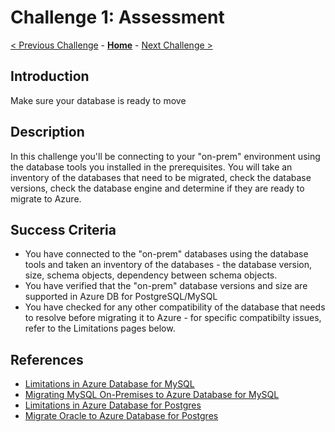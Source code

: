 # Challenge 1: Assessment 

[< Previous Challenge](./00-prereqs.md) - **[Home](../README.md)** - [Next Challenge >](./02-size-analysis.md)

## Introduction

Make sure your database is ready to move

## Description

In this challenge you'll be connecting to your "on-prem" environment using the database tools you installed in the prerequisites. You will take an inventory of the databases that need to be migrated, check the database versions, check the database engine and determine if they are ready to migrate to Azure. 

## Success Criteria

* You have connected to the "on-prem" databases using the database tools and taken an inventory of the databases - the database version, size, schema objects, dependency between schema objects.
* You have verified that the "on-prem" database versions and size are supported in Azure DB for PostgreSQL/MySQL
* You have checked for any other compatibility of the database that needs to resolve before migrating it to Azure - for specific compatibilty issues, refer to the Limitations pages below.

## References

* [Limitations in Azure Database for MySQL](https://docs.microsoft.com/en-us/azure/mysql/concepts-limits)
* [Migrating MySQL On-Premises to Azure Database for MySQL](https://github.com/Azure/azure-mysql/tree/master/MigrationGuide)
* [Limitations in Azure Database for Postgres](https://docs.microsoft.com/en-us/azure/postgresql/concepts-limits)
* [Migrate Oracle to Azure Database for Postgres](https://docs.microsoft.com/en-us/azure/postgresql/howto-migrate-from-oracle)
